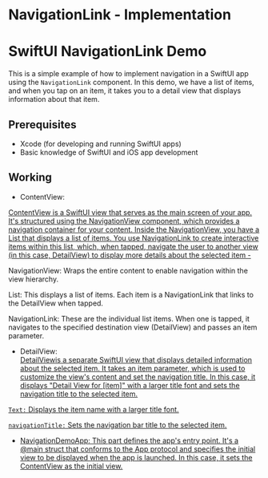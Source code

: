 # NavigationLink - Implementation

# SwiftUI NavigationLink Demo

This is a simple example of how to implement navigation in a SwiftUI app using the `NavigationLink` component. In this demo, we have a list of items, and when you tap on an item, it takes you to a detail view that displays information about that item.

## Prerequisites

- Xcode (for developing and running SwiftUI apps)
- Basic knowledge of SwiftUI and iOS app development

## Working


- ContentView: <br>

<ins>ContentView<ins> is a SwiftUI view that serves as the main screen of your app. It's structured using the NavigationView component, which provides a navigation container for your content. Inside the NavigationView, you have a List that displays a list of items. You use NavigationLink to create interactive items within this list, which, when tapped, navigate the user to another view (in this case, DetailView) to display more details about the selected item -

NavigationView: Wraps the entire content to enable navigation within the view hierarchy.

List: This displays a list of items. Each item is a NavigationLink that links to the DetailView when tapped.

NavigationLink: These are the individual list items. When one is tapped, it navigates to the specified destination view (DetailView) and passes an item parameter.


- DetailView:<br>
<u>DetailView<u>is a separate SwiftUI view that displays detailed information about the selected item. It takes an item parameter, which is used to customize the view's content and set the navigation title. In this case, it displays "Detail View for [item]" with a larger title font and sets the navigation title to the selected item.

`Text:` Displays the item name with a larger title font.

`navigationTitle:` Sets the navigation bar title to the selected item.


- NavigationDemoApp:
This part defines the app's entry point. It's a @main struct that conforms to the App protocol and specifies the initial view to be displayed when the app is launched. In this case, it sets the ContentView as the initial view.
